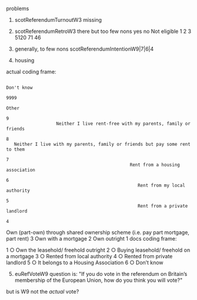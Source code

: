 problems

1) scotReferendumTurnoutW3 missing

2) scotReferendumRetroW3 there but too few nons
  yes  no   Not eligible
   1    2    3 
5120   71   46 
3) generally, to few nons scotReferendumIntentionW9|7|6|4
4) housing

actual coding frame:

                                                                        Don't know 
                                                                              9999 
                                                                             Other 
                                                                                 9 
                       Neither I live rent-free with my parents, family or friends 
                                                                                 8 
       Neither I live with my parents, family or friends but pay some rent to them 
                                                                                 7 
                                                   Rent from a housing association 
                                                                                 6 
                                                      Rent from my local authority 
                                                                                 5 
                                                      Rent from a private landlord 
                                                                                 4 
Own (part-own) through shared ownership scheme (i.e. pay part mortgage, part rent) 
                                                                                 3 
                                                               Own with a mortgage 
                                                                                 2 
                                                                      Own outright 
                                                                                 1 
docs coding frame:


1
○
Own the leasehold/ freehold outright
2
○
Buying leasehold/ freehold on a mortgage
3
○
Rented from local authority
4
○
Rented from private landlord
5
○
It belongs to a Housing Association
6
○
Don’t know

5) euRefVoteW9 question is: "If you do vote in the referendum on Britain’s membership of the European Union, how do you think you will vote?"

but is W9 not the *actual* vote?


